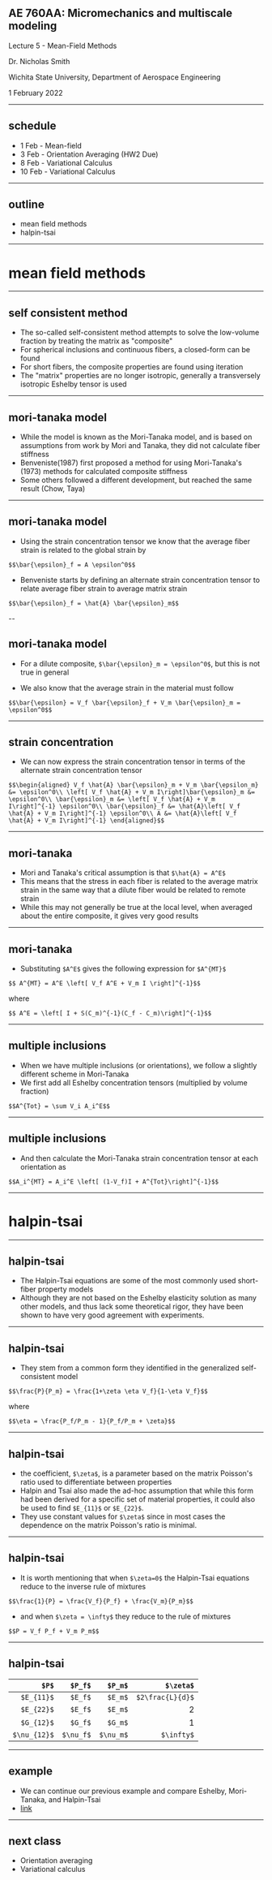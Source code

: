 ## AE 760AA: Micromechanics and multiscale modeling
Lecture 5 - Mean-Field Methods

Dr. Nicholas Smith

Wichita State University, Department of Aerospace Engineering

1 February 2022

---
## schedule

-   1 Feb - Mean-field
-   3 Feb - Orientation Averaging (HW2 Due)
-   8 Feb - Variational Calculus
-   10 Feb - Variational Calculus

----
## outline

- mean field methods
- halpin-tsai

---
# mean field methods

----
## self consistent method

-   The so-called self-consistent method attempts to solve the low-volume fraction by treating the matrix as "composite"
-   For spherical inclusions and continuous fibers, a closed-form can be found
-   For short fibers, the composite properties are found using iteration
-   The "matrix" properties are no longer isotropic, generally a transversely isotropic Eshelby tensor is used

----
## mori-tanaka model

-   While the model is known as the Mori-Tanaka model, and is based on assumptions from work by Mori and Tanaka, they did not calculate fiber stiffness
-   Benveniste(1987) first proposed a method for using Mori-Tanaka's (1973) methods for calculated composite stiffness
-   Some others followed a different development, but reached the same result (Chow, Taya)

----
## mori-tanaka model

-   Using the strain concentration tensor we know that the average fiber strain is related to the global strain by

`$$\bar{\epsilon}_f = A \epsilon^0$$`

-   Benveniste starts by defining an alternate strain concentration tensor to relate average fiber strain to average matrix strain

`$$\bar{\epsilon}_f = \hat{A} \bar{\epsilon}_m$$`

--
## mori-tanaka model

-   For a dilute composite, `$\bar{\epsilon}_m = \epsilon^0$`, but this is not true in general

-   We also know that the average strain in the material must follow

`$$\bar{\epsilon} = V_f \bar{\epsilon}_f + V_m \bar{\epsilon}_m = \epsilon^0$$`

----
## strain concentration

-   We can now express the strain concentration tensor in terms of the alternate strain concentration tensor

`$$\begin{aligned}
  V_f \hat{A} \bar{\epsilon}_m + V_m \bar{\epsilon_m} &= \epsilon^0\\
  \left[ V_f \hat{A} + V_m I\right]\bar{\epsilon}_m &= \epsilon^0\\
  \bar{\epsilon}_m &= \left[ V_f \hat{A} + V_m I\right]^{-1} \epsilon^0\\
  \bar{\epsilon}_f &= \hat{A}\left[ V_f \hat{A} + V_m I\right]^{-1} \epsilon^0\\
  A &= \hat{A}\left[ V_f \hat{A} + V_m I\right]^{-1}
\end{aligned}$$`

----
## mori-tanaka

-   Mori and Tanaka's critical assumption is that `$\hat{A} = A^E$` 
-   This means that the stress in each fiber is related to the average matrix strain in the same way that a dilute fiber would be related to remote strain
-   While this may not generally be true at the local level, when averaged about the entire composite, it gives very good results

----
## mori-tanaka

-   Substituting `$A^E$` gives the following expression for `$A^{MT}$`

`$$ A^{MT} = A^E \left[ V_f A^E + V_m I \right]^{-1}$$`

where

`$$ A^E = \left[ I + S(C_m)^{-1}(C_f - C_m)\right]^{-1}$$`

----
## multiple inclusions

-   When we have multiple inclusions (or orientations), we follow a slightly different scheme in Mori-Tanaka
-   We first add all Eshelby concentration tensors (multiplied by volume fraction)

`$$A^{Tot} = \sum V_i A_i^E$$`

----
## multiple inclusions

-   And then calculate the Mori-Tanaka strain concentration tensor at each orientation as

`$$A_i^{MT} = A_i^E \left[ (1-V_f)I + A^{Tot}\right]^{-1}$$`

---
# halpin-tsai

----
## halpin-tsai

-   The Halpin-Tsai equations are some of the most commonly used short-fiber property models
-   Although they are not based on the Eshelby elasticity solution as many other models, and thus lack some theoretical rigor, they have been shown to have very good agreement with experiments.

----
## halpin-tsai

-   They stem from a common form they identified in the generalized self-consistent model

`$$\frac{P}{P_m} = \frac{1+\zeta \eta V_f}{1-\eta V_f}$$`

where

`$$\eta = \frac{P_f/P_m - 1}{P_f/P_m + \zeta}$$`

----
## halpin-tsai

-   the coefficient, `$\zeta$`, is a parameter based on the matrix Poisson's ratio used to differentiate between properties
-   Halpin and Tsai also made the ad-hoc assumption that while this form had been derived for a specific set of material properties, it could also be used to find `$E_{11}$` or `$E_{22}$`.
-   They use constant values for `$\zeta$` since in most cases the dependence on the matrix Poisson's ratio is minimal.

----
## halpin-tsai

-   It is worth mentioning that when `$\zeta=0$` the Halpin-Tsai equations reduce to the inverse rule of mixtures

`$$\frac{1}{P} = \frac{V_f}{P_f} + \frac{V_m}{P_m}$$`

-   and when `$\zeta = \infty$` they reduce to the rule of mixtures

`$$P = V_f P_f + V_m P_m$$`

----
## halpin-tsai

|              `$P$` | `$P_f$` | `$P_m$` |      `$\zeta$` |
|-----------------:|------------------:|------------------:|---------------:|
| `$E_{11}$` | `$E_f$` | `$E_m$` |`$2\frac{L}{d}$`|
| `$E_{22}$` | `$E_f$` | `$E_m$` |              2 |
| `$G_{12}$` | `$G_f$` | `$G_m$` |              1 |
| `$\nu_{12}$` | `$\nu_f$` | `$\nu_m$` |     `$\infty$` |

----
## example

-   We can continue our previous example and compare Eshelby, Mori-Tanaka, and Halpin-Tsai
-   [link](https://colab.research.google.com/drive/1lqCzj2sUxAlzo6aHf1AynGnXrgKRDdeS?usp=sharing)

---
## next class

-   Orientation averaging
-   Variational calculus
